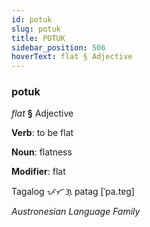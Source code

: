 ```yaml
---
id: potuk
slug: potuk
title: POTUK
sidebar_position: 506
hoverText: flat § Adjective
---
```


### potuk

*flat* **§** Adjective

**Verb**: to be flat

**Noun**: flatness

**Modifier**: flat

Tagalog ᜉᜆᜄ᜔ patag [ˈpa.tɐɡ]

*Austronesian Language Family*